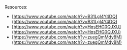 Resources:
- [https://www.youtube.com/watch?v=B31LgI4Y4DQ](https://www.youtube.com/watch?v=B31LgI4Y4DQ)
- [https://www.youtube.com/watch?v=HqsEHG0QJXU](https://www.youtube.com/watch?v=HqsEHG0QJXU)
- [https://www.youtube.com/watch?v=zuegQmMdy8M](https://www.youtube.com/watch?v=zuegQmMdy8M)
